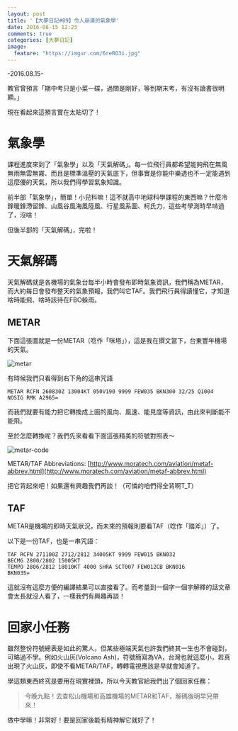 ```yaml
---
layout: post
title: '【大夢日記#09】令人崩潰的氣象學'
date: 2016-08-15 12:23
comments: true
categories: [大夢日記]
image:
  feature: "https://imgur.com/6reRO3i.jpg"
---
```


-2016.08.15-

教官曾預言「期中考只是小菜一碟，過關是剛好，等到期末考，有沒有讀書很明顯。」

現在看起來這預言實在太貼切了！

<!-- more -->

# 氣象學

課程進度來到了「氣象學」以及「天氣解碼」。每一位飛行員都希望能夠飛在無風無雨無雲無霧、而且是標準溫壓的天氣底下，但事實是你能中樂透也不一定能遇到這麼優的天氣，所以我們得學習氣象知識。

前半部「氣象學」，簡單！小兒科嘛！這不就高中地球科學課程的東西嘛？什麼冷鋒暖鋒滯留鋒、山風谷風海風陸風、行星風系圖、柯氏力，這些考學測時早啃過了，沒啥！

但後半部的「天氣解碼」，完啦！

# 天氣解碼

天氣解碼就是各機場的氣象台每半小時會發布即時氣象資訊，我們稱為METAR，而大約每日會發布整天的氣象預報，我們叫它TAF。我們飛行員得讀懂它，才知道啥時能飛、啥時該待在FBO躲雨。

## METAR

下面這張圖就是一份METAR（唸作「咪塔」），這是我在撰文當下，台東豐年機場的天氣。

![metar](https://imgur.com/H1ZBYib.jpg)

有時候我們只看得到右下角的這串咒語

```
METAR RCFN 260830Z 13004KT 050V190 9999 FEW035 BKN300 32/25 Q1004 NOSIG RMK A2965=
```

而我們就要有能力把它轉換成上圖的風向、風速、能見度等資訊，由此來判斷能不能飛。

至於怎麼轉換呢？我們先來看看下面這張精美的符號對照表～

![metar-code](https://imgur.com/CLkDR9E.jpg)

METAR/TAF Abbreviations: [http://www.moratech.com/aviation/metaf-abbrev.html](http://www.moratech.com/aviation/metaf-abbrev.html)

把它背起來吧！如果還有興趣我們再談！（可憐的咱們得全背啊T_T）

## TAF

METAR是機場的即時天氣狀況，而未來的預報則要看TAF（唸作「踏斧」）了。

以下是一份TAF，也是一串咒語：

```
TAF RCFN 271100Z 2712/2812 34005KT 9999 FEW015 BKN032
BECMG 2800/2802 15005KT
TEMPO 2806/2812 18010KT 4000 SHRA SCT007 FEW012CB BKN016
BKN035=
```

這就沒有這麼方便的編譯結果可以直接看了。而考量到一個字一個字解釋的話文章會太長就沒人看了，一樣我們有興趣再談！

# 回家小任務

雖然整份符號總表是如此的驚人，但某些極端天氣也許我們終其一生也不會碰到，可略過不學。例如火山灰(Volcano Ash)，符號簡寫為VA，台灣也就這麼小，若真出現了火山灰，即使不看METAR/TAF，轉轉電視應該是早就會知道了。

學這類東西終究是要用在現實裡頭，所以今天教官給我們出了個回家任務：

> 今晚九點！去查松山機場和高雄機場的METAR和TAF，解碼後明早兒帶來！

做中學嘛！非常好！要是回家後能有精神解它就好了！